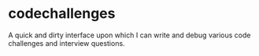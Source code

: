 # codechallenges
A quick and dirty interface upon which I can write and debug various code challenges and interview questions.

